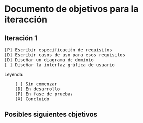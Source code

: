 # Documento de objetivos para la iteracción
## Iteración 1
<pre>
[P] Escribir especificación de requisitos
[D] Escribir casos de uso para esos requisitos
[D] Diseñar un diagrama de dominio
[ ] Diseñar la interfaz gráfica de usuario
</pre>
Leyenda:
<pre>
    [ ] Sin comenzar
    [D] En desarrollo
    [P] En fase de pruebas
    [X] Concluido
</pre>
## Posibles siguientes objetivos

